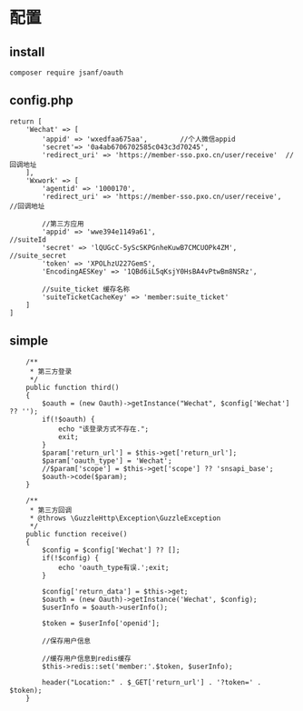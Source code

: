 <h1>配置</h1>

<h2>install</h2>

    composer require jsanf/oauth
    
<h2>config.php</h2>

    return [
        'Wechat' => [
            'appid' => 'wxedfaa675aa',        //个人微信appid
            'secret'=> '0a4ab6706702585c043c3d70245',      
            'redirect_uri' => 'https://member-sso.pxo.cn/user/receive'  //回调地址
        ],
        'Wxwork' => [
            'agentid' => '1000170',
            'redirect_uri' => 'https://member-sso.pxo.cn/user/receive',     //回调地址
    
            //第三方应用
            'appid' => 'wwe394e1149a61',                                //suiteId
            'secret' => 'lQUGcC-5yScSKPGnheKuwB7CMCUOPk4ZM',      //suite_secret
            'token' => 'XPOLhzU227GemS',
            'EncodingAESKey' => '1QBd6iL5qKsjY0HsBA4vPtwBm8NSRz',
    
            //suite_ticket 缓存名称
            'suiteTicketCacheKey' => 'member:suite_ticket'
        ]
    ]
    
    
<h2>simple</h2>
    
    
        /**
         * 第三方登录
         */
        public function third()
        {
            $oauth = (new Oauth)->getInstance("Wechat", $config['Wechat'] ?? '');
            if(!$oauth) {
                echo "该登录方式不存在.";
                exit;
            }
            $param['return_url'] = $this->get['return_url'];
            $param['oauth_type'] = 'Wechat';
            //$param['scope'] = $this->get['scope'] ?? 'snsapi_base';
            $oauth->code($param);
        }
    
        /**
         * 第三方回调
         * @throws \GuzzleHttp\Exception\GuzzleException
         */
        public function receive()
        {
            $config = $config['Wechat'] ?? [];
            if(!$config) {
                echo 'oauth_type有误.';exit;
            }
    
            $config['return_data'] = $this->get;
            $oauth = (new Oauth)->getInstance('Wechat', $config);
            $userInfo = $oauth->userInfo();
    
            $token = $userInfo['openid'];
    
            //保存用户信息
    
            //缓存用户信息到redis缓存
            $this->redis::set('member:'.$token, $userInfo);
    
            header("Location:" . $_GET['return_url'] . '?token=' . $token);
        }
